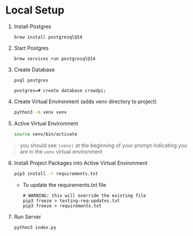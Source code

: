 # Local Setup
1. Install Postgres
    ```
    brew install postgresql@14
    ```

2. Start Postgres
    ```
    brew services run postgresql@14
    ```

3. Create Database
    ```
    psql postgres

    postgres=# create database crowdpi;
    ```

4. Create Virtual Environment (adds venv directory to project)
    ```bash
    python3 -m venv venv
    ```

5. Active Virtual Environment
    ```bash
    source venv/bin/activate
    ```

> you should see `(venv)` at the beginning of your prompt indicating you are in the `venv` virtual environment

6. Install Project Packages into Active Virtual Environment

    ```bash
    pip3 install -r requirements.txt
    ```

    - To update the requirements.txt file
        ```
        # WARNING: this will override the existing file
        pip3 freeze > testing-req-updates.txt
        pip3 freeze > requirements.txt
        ```

7. Run Server
    ```bash
    python3 index.py
    ```